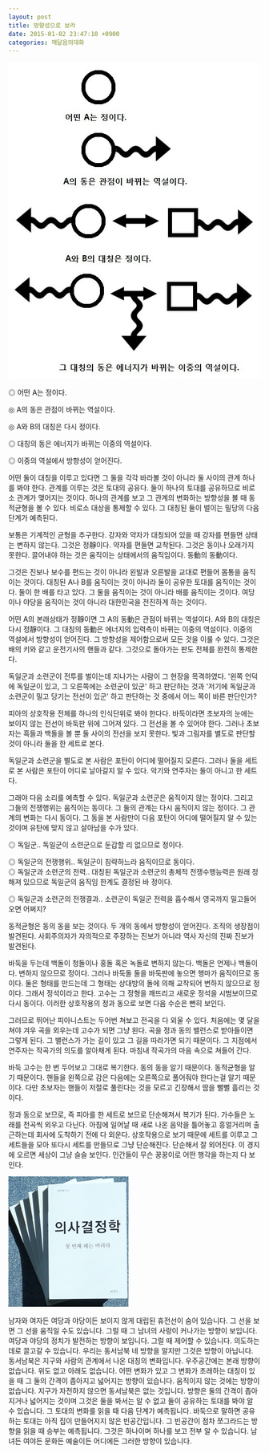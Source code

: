 ```yaml
---
layout: post
title: 방향성으로 보라
date: 2015-01-02 23:47:10 +0900
categories: 깨달음의대화
---
```


<img src="files/attach/images/198/039/552/47.jpg" alt="47.jpg" width="503" height="632" /> 

  


  




  


◎ 어떤 A는 정이다.   
      
◎ A의 동은 관점이 바뀌는 역설이다.   
      
◎ A와 B의 대칭은 다시 정이다.   
      
◎ 대칭의 동은 에너지가 바뀌는 이중의 역설이다.   
      
◎ 이중의 역설에서 방향성이 얻어진다. 

  


어떤 둘이 대칭을 이루고 있다면 그 둘을 각각 바라볼 것이 아니라 둘 사이의 관계 하나를 봐야 한다. 관계를 이루는 것은 토대의 공유다. 둘이 하나의 토대를 공유하므로 비로소 관계가 맺어지는 것이다. 하나의 관계를 보고 그 관계의 변화하는 방향성을 볼 때 동적균형을 볼 수 있다. 비로소 대상을 통제할 수 있다. 그 대칭된 둘이 벌이는 밀당의 다음 단계가 예측된다. 

  


보통은 기계적인 균형을 추구한다. 강자와 약자가 대칭되어 있을 때 강자를 편들면 상태는 변하지 않는다. 그것은 정靜이다. 약자를 편들면 교착된다. 그것은 동이나 오래가지 못한다. 끌어내야 하는 것은 움직이는 상태에서의 움직임이다. 동動의 동動이다. 

  


그것은 진보나 보수를 편드는 것이 아니라 왼발과 오른발을 교대로 편들어 몸통을 움직이는 것이다. 대칭된 A나 B를 움직이는 것이 아니라 둘이 공유한 토대를 움직이는 것이다. 둘이 한 배를 타고 있다. 그 둘을 움직이는 것이 아니라 배를 움직이는 것이다. 여당이나 야당을 움직이는 것이 아니라 대한민국을 전진하게 하는 것이다. 

  


어떤 A의 본래상태가 정靜이면 그 A의 동動은 관점이 바뀌는 역설이다. A와 B의 대칭은 다시 정靜이다. 그 대칭의 동動은 에너지의 입력측이 바뀌는 이중의 역설이다. 이중의 역설에서 방향성이 얻어진다. 그 방향성을 제어함으로써 모든 것을 이룰 수 있다. 그것은 배의 키와 같고 운전기사의 핸들과 같다. 그것으로 돌아가는 판도 전체를 완전히 통제한다. 

  


독일군과 소련군이 전투를 벌이는데 지나가는 사람이 그 현장을 목격하였다. '왼쪽 언덕에 독일군이 있고, 그 오른쪽에는 소련군이 있군' 하고 판단하는 것과 '저기에 독일군과 소련군이 밀고 당기는 전선이 있군' 하고 판단하는 것 중에서 어느 쪽이 바른 판단인가? 

  


피아의 상호작용 전체를 하나의 인식단위로 봐야 한다다. 바둑이라면 초보자의 눈에는 보이지 않는 전선이 바둑판 위에 그어져 있다. 그 전선을 볼 수 있어야 한다. 그러나 초보자는 흑들과 백돌을 볼 뿐 둘 사이의 전선을 보지 못한다. 빛과 그림자를 별도로 판단할 것이 아니라 둘을 한 세트로 본다. 

  


독일군과 소련군을 별도로 본 사람은 포탄이 어디에 떨어질지 모른다. 그러나 둘을 세트로 본 사람은 포탄이 어디로 날아갈지 알 수 있다. 악기와 연주자는 둘이 아니고 한 세트다. 

  


그래야 다음 소리를 예측할 수 있다. 독일군과 소련군은 움직이지 않는 정이다. 그리고 그들의 전쟁행위는 움직이는 동이다. 그 둘의 관계는 다시 움직이지 않는 정이다. 그 관계의 변화는 다시 동이다. 그 동을 본 사람만이 다음 포탄이 어디에 떨어질지 알 수 있는 것이며 유탄에 맞지 않고 살아남을 수가 있다. 

  


◎ 독일군.. 독일군이 소련군으로 둔갑할 리 없으므로 정이다.   
      
◎ 독일군의 전쟁행위.. 독일군이 침략하느라 움직이므로 동이다.    
◎ 독일군과 소련군의 전력.. 대칭된 독일군과 소련군의 총체적 전쟁수행능력은 원래 정해져 있으므로 독일군의 움직임 한계도 결정된 바 정이다.   
      
◎ 독일군과 소련군의 전쟁결과.. 소련군이 독일군 전력을 흡수해서 영국까지 밀고들어오면 어쩌지? 

  


동적균형은 동의 동을 보는 것이다. 두 개의 동에서 방향성이 얻어진다. 조직의 생장점이 발견된다. 사회주의자가 자의적으로 주장하는 진보가 아니라 역사 자신의 진짜 진보가 발견된다. 

  


바둑을 두는데 백돌이 청돌이나 홍돌 혹은 녹돌로 변하지 않는다. 백돌은 언제나 백돌이다. 변하지 않으므로 정이다. 그러나 바둑돌 둘을 바둑판에 놓으면 행마가 움직이므로 동이다. 둘은 형태를 만드는데 그 형태는 상대방의 돌에 의해 교착되어 변하지 않으므로 정이다. 그래서 정석이라고 한다. 고수는 그 정형을 깨뜨리고 새로운 정석을 시범보이므로 다시 동이다. 이러한 상호작용의 정과 동으로 보면 다음 수순은 뻔히 보인다. 

  


그러므로 뛰어난 피아니스트는 두어번 쳐보고 전곡을 다 외울 수 있다. 처음에는 몇 달을 쳐야 겨우 곡을 외우는데 고수가 되면 그냥 왼다. 곡을 정과 동의 밸런스로 받아들이면 그렇게 된다. 그 밸런스가 가는 길이 있고 그 길을 따라가면 되기 때문이다. 그 지점에서 연주자는 작곡가의 의도를 알아채게 된다. 마침내 작곡가의 마음 속으로 쳐들어 간다. 

  


바둑 고수는 한 번 두어보고 그대로 복기한다. 동의 동을 알기 때문이다. 동적균형을 알기 때문이다. 핸들을 왼쪽으로 감은 다음에는 오른쪽으로 풀어줘야 한다는걸 알기 때문이다. 다만 초보자는 핸들이 저절로 풀린다는 것을 모르고 긴장해서 땀을 뻘뻘 흘리는 것이다. 

  


정과 동으로 보므로, 즉 피아를 한 세트로 보므로 단순해져서 복기가 된다. 가수들은 노래를 천곡씩 외우고 다닌다. 아침에 일어날 때 새로 나온 음악을 틀어놓고 흥얼거리며 출근하는데 회사에 도착하기 전에 다 외운다. 상호작용으로 보기 때문에 세트를 이루고 그 세트들을 모아 또다시 세트를 만들므로 그냥 단순해진다. 단순해서 잘 외어진다. 이 경지에 오르면 세상이 그냥 슬슬 보인다. 인간들이 무슨 꿍꿍이로 어떤 행각을 하는지 다 보인다. 

  


  



 
<img src="files/attach/images/198/039/552/199.JPG" alt="199.JPG" width="240" height="260" /> 

  


남자와 여자든 여당과 야당이든 보이지 않게 대립된 휴전선이 숨어 있습니다. 그 선을 보면 그 선을 움직일 수도 있습니다. 그럴 때 그 남녀의 사랑이 커나가는 방향이 보입니다. 여당과 야당의 정치가 발전하는 방향이 보입니다. 그럴 때 제어할 수 있습니다. 의도하는 데로 끌고갈 수 있습니다. 우리는 동서남북 네 방향을 알지만 그것은 방향이 아닙니다. 동서남북은 지구와 사람의 관계에서 나온 대칭의 변화입니다. 우주공간에는 본래 방향이 없습니다. 위도 없고 아래도 없습니다. 어떤 변화가 있고 그 변화가 초래하는 대칭이 있을 때 그 둘의 간격이 좁아지고 넓어지는 방향이 있습니다. 움직이지 않는 것에는 방향이 없습니다. 지구가 자전하지 않으면 동서남북은 없는 것입니다. 방향은 둘의 간격이 좁아지거나 넓어지는 것이며 그것은 둘을 봐서는 알 수 없고 둘이 공유하는 토대를 봐야 알 수 있습니다. 그 토대의 변화를 읽을 때 다음 단계가 예측됩니다. 바둑으로 말하면 공유하는 토대는 아직 집이 만들어지지 않은 빈공간입니다. 그 빈공간이 점차 쪼그라드는 방향을 읽을 때 승부는 예측됩니다. 그것은 하나이며 하나를 보고 전부 알 수 있습니다. 남녀든 여야든 문화든 예술이든 어디에든 그러한 방향이 있습니다.
